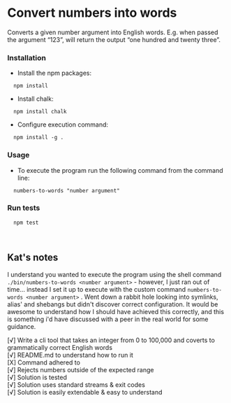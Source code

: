 # Convert numbers into words

Converts a given number argument into English words. E.g. when passed the argument “123”, will return the output “one hundred and twenty three”.

### Installation

-   Install the npm packages:

```
  npm install
```

-   Install chalk:

```
  npm install chalk
```

-   Configure execution command:

```
  npm install -g .
```

### Usage

-   To execute the program run the following command from the command line:

```
  numbers-to-words "number argument"
```

### Run tests

```
  npm test
```

<br />

## Kat's notes

I understand you wanted to execute the program using the shell command `./bin/numbers-to-words <number argument>` - however, I just ran out of time... instead I set it up to execute with the custom command `numbers-to-words <number argument>` . Went down a rabbit hole looking into symlinks, alias' and shebangs but didn't discover correct configuration. It would be awesome to understand how I should have achieved this correctly, and this is something i'd have discussed with a peer in the real world for some guidance.

[√] Write a cli tool that takes an integer from 0 to 100,000 and coverts to grammatically correct English words
<br />
[√] README.md to understand how to run it
<br />
[X] Command adhered to
<br />
[√] Rejects numbers outside of the expected range
<br />
[√] Solution is tested
<br />
[√] Solution uses standard streams & exit codes
<br />
[√] Solution is easily extendable & easy to understand
<br />
